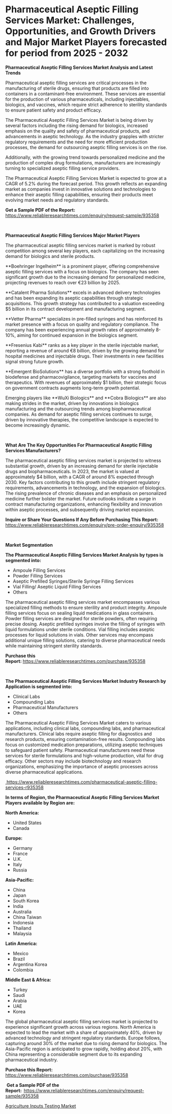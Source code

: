 <p><h1>Pharmaceutical Aseptic Filling Services Market: Challenges, Opportunities, and Growth Drivers and Major Market Players forecasted for period from 2025 - 2032</h1></p><p><strong>Pharmaceutical Aseptic Filling Services Market Analysis and Latest Trends</strong></p>
<p><p>Pharmaceutical aseptic filling services are critical processes in the manufacturing of sterile drugs, ensuring that products are filled into containers in a contaminant-free environment. These services are essential for the production of various pharmaceuticals, including injectables, biologics, and vaccines, which require strict adherence to sterility standards to ensure patient safety and product efficacy.</p><p>The Pharmaceutical Aseptic Filling Services Market is being driven by several factors including the rising demand for biologics, increased emphasis on the quality and safety of pharmaceutical products, and advancements in aseptic technology. As the industry grapples with stricter regulatory requirements and the need for more efficient production processes, the demand for outsourcing aseptic filling services is on the rise. </p><p>Additionally, with the growing trend towards personalized medicine and the production of complex drug formulations, manufacturers are increasingly turning to specialized aseptic filling service providers. </p><p>The Pharmaceutical Aseptic Filling Services Market is expected to grow at a CAGR of 5.2% during the forecast period. This growth reflects an expanding market as companies invest in innovative solutions and technologies to enhance their aseptic filling capabilities, ensuring their products meet evolving market needs and regulatory standards.</p></p>
<p><strong>Get a Sample PDF of the Report:&nbsp;</strong> <a href="https://www.reliableresearchtimes.com/enquiry/request-sample/935358?utm_campaign=3011&utm_medium=2&utm_source=Github&utm_content=ia&utm_term=07032025&utm_id=pharmaceutical-aseptic-filling-services">https://www.reliableresearchtimes.com/enquiry/request-sample/935358</a></p>
<p>&nbsp;</p>
<p><strong>Pharmaceutical Aseptic Filling Services Major Market Players</strong></p>
<p><p>The pharmaceutical aseptic filling services market is marked by robust competition among several key players, each capitalizing on the increasing demand for biologics and sterile products. </p><p>**Boehringer Ingelheim** is a prominent player, offering comprehensive aseptic filling services with a focus on biologics. The company has seen significant growth due to the increasing demand for personalized medicine, projecting revenues to reach over €23 billion by 2025.</p><p>**Catalent Pharma Solutions** excels in advanced delivery technologies and has been expanding its aseptic capabilities through strategic acquisitions. This growth strategy has contributed to a valuation exceeding $5 billion in its contract development and manufacturing segment. </p><p>**Vetter Pharma** specializes in pre-filled syringes and has reinforced its market presence with a focus on quality and regulatory compliance. The company has been experiencing annual growth rates of approximately 8-10%, aiming for continued expansion in the biologics segment.</p><p>**Fresenius Kabi** ranks as a key player in the sterile injectable market, reporting a revenue of around €8 billion, driven by the growing demand for hospital medicines and injectable drugs. Their investments in new facilities signal strong future growth.</p><p>**Emergent BioSolutions** has a diverse portfolio with a strong foothold in biodefense and pharmacovigilance, targeting markets for vaccines and therapeutics. With revenues of approximately $1 billion, their strategic focus on government contracts augments long-term growth potential.</p><p>Emerging players like **WuXi Biologics** and **Cobra Biologics** are also making strides in the market, driven by innovations in biologics manufacturing and the outsourcing trends among biopharmaceutical companies. As demand for aseptic filling services continues to surge, driven by innovative therapies, the competitive landscape is expected to become increasingly dynamic.</p></p>
<p>&nbsp;</p>
<p><strong>What Are The Key Opportunities For Pharmaceutical Aseptic Filling Services Manufacturers?</strong></p>
<p><p>The pharmaceutical aseptic filling services market is projected to witness substantial growth, driven by an increasing demand for sterile injectable drugs and biopharmaceuticals. In 2023, the market is valued at approximately $4 billion, with a CAGR of around 8% expected through 2030. Key factors contributing to this growth include stringent regulatory requirements, advancements in technology, and the expansion of biologics. The rising prevalence of chronic diseases and an emphasis on personalized medicine further bolster the market. Future outlooks indicate a surge in contract manufacturing organizations, enhancing flexibility and innovation within aseptic processes, and subsequently driving market expansion.</p></p>
<p><strong>Inquire or Share Your Questions If Any Before Purchasing This Report:</strong> <a href="https://www.reliableresearchtimes.com/enquiry/pre-order-enquiry/935358?utm_campaign=3011&utm_medium=2&utm_source=Github&utm_content=ia&utm_term=07032025&utm_id=pharmaceutical-aseptic-filling-services">https://www.reliableresearchtimes.com/enquiry/pre-order-enquiry/935358</a></p>
<p>&nbsp;</p>
<p><strong>Market Segmentation</strong></p>
<p><strong>The Pharmaceutical Aseptic Filling Services Market Analysis by types is segmented into:</strong></p>
<p><ul><li>Ampoule Filling Services</li><li>Powder Filling Services</li><li>Aseptic Prefilled Syringes/Sterile Syringe Filling Services</li><li>Vial Filling/ Aseptic Liquid Filling Services</li><li>Others</li></ul></p>
<p><p>The pharmaceutical aseptic filling services market encompasses various specialized filling methods to ensure sterility and product integrity. Ampoule filling services focus on sealing liquid medications in glass containers. Powder filling services are designed for sterile powders, often requiring precise dosing. Aseptic prefilled syringes involve the filling of syringes with liquid formulations under sterile conditions. Vial filling includes aseptic processes for liquid solutions in vials. Other services may encompass additional unique filling solutions, catering to diverse pharmaceutical needs while maintaining stringent sterility standards.</p></p>
<p><strong>Purchase this Report:&nbsp;</strong><a href="https://www.reliableresearchtimes.com/purchase/935358?utm_campaign=3011&utm_medium=2&utm_source=Github&utm_content=ia&utm_term=07032025&utm_id=pharmaceutical-aseptic-filling-services">https://www.reliableresearchtimes.com/purchase/935358</a></p>
<p>&nbsp;</p>
<p><strong>The Pharmaceutical Aseptic Filling Services Market Industry Research by Application is segmented into:</strong></p>
<p><ul><li>Clinical Labs</li><li>Compounding Labs</li><li>Pharmaceutical Manufacturers</li><li>Others</li></ul></p>
<p><p>The Pharmaceutical Aseptic Filling Services Market caters to various applications, including clinical labs, compounding labs, and pharmaceutical manufacturers. Clinical labs require aseptic filling for diagnostics and research products, ensuring contamination-free results. Compounding labs focus on customized medication preparations, utilizing aseptic techniques to safeguard patient safety. Pharmaceutical manufacturers need these services for sterile formulations and high-volume production, vital for drug efficacy. Other sectors may include biotechnology and research organizations, emphasizing the importance of aseptic processes across diverse pharmaceutical applications.</p></p>
<p><a href="https://www.reliableresearchtimes.com/pharmaceutical-aseptic-filling-services-r935358?utm_campaign=3011&utm_medium=2&utm_source=Github&utm_content=ia&utm_term=07032025&utm_id=pharmaceutical-aseptic-filling-services">&nbsp;https://www.reliableresearchtimes.com/pharmaceutical-aseptic-filling-services-r935358</a></p>
<p><strong>In terms of Region, the Pharmaceutical Aseptic Filling Services Market Players available by Region are:</strong></p>
<p>
    <p> <strong> North America: </strong>
        <ul>
            <li>United States</li>
            <li>Canada</li>
        </ul>
        </p> 
    <p> <strong> Europe: </strong>
        <ul>
            <li>Germany</li>
            <li>France</li>
            <li>U.K.</li>
            <li>Italy</li>
            <li>Russia</li>
        </ul>
        </p> 
    <p> <strong> Asia-Pacific: </strong>
        <ul>
            <li>China</li>
            <li>Japan</li>
            <li>South Korea</li>
            <li>India</li>
            <li>Australia</li>
            <li>China Taiwan</li>
            <li>Indonesia</li>
            <li>Thailand</li>
            <li>Malaysia</li>
        </ul>
        </p> 
    <p> <strong> Latin America: </strong>
        <ul>
            <li>Mexico</li>
            <li>Brazil</li>
            <li>Argentina Korea</li>
            <li>Colombia</li>
        </ul>
        </p> 
    <p> <strong> Middle East & Africa: </strong>
        <ul>
            <li>Turkey</li>
            <li>Saudi</li>
            <li>Arabia</li>
            <li>UAE</li>
            <li>Korea</li>
        </ul>
    </p>
    </p>
<p><p>The global pharmaceutical aseptic filling services market is projected to experience significant growth across various regions. North America is expected to lead the market with a share of approximately 40%, driven by advanced technology and stringent regulatory standards. Europe follows, capturing around 30% of the market due to rising demand for biologics. The Asia-Pacific region is anticipated to grow rapidly, holding about 20%, with China representing a considerable segment due to its expanding pharmaceutical industry.</p></p>
<p><strong>Purchase this Report: </strong><a href="https://www.reliableresearchtimes.com/purchase/935358?utm_campaign=3011&utm_medium=2&utm_source=Github&utm_content=ia&utm_term=07032025&utm_id=pharmaceutical-aseptic-filling-services">https://www.reliableresearchtimes.com/purchase/935358</a></p>
<p>&nbsp;<strong>Get a Sample PDF of the Report:&nbsp;&nbsp;</strong><a href="https://www.reliableresearchtimes.com/enquiry/request-sample/935358?utm_campaign=3011&utm_medium=2&utm_source=Github&utm_content=ia&utm_term=07032025&utm_id=pharmaceutical-aseptic-filling-services">https://www.reliableresearchtimes.com/enquiry/request-sample/935358</a></p>
<p><strong></strong></p>
<p><p><a href="https://github.com/chkrselia/Market-Research-Report-List-1/blob/main/agriculture-inputs-testing-market.md?utm_campaign=3011&utm_medium=2&utm_source=Github&utm_content=ia&utm_term=07032025&utm_id=pharmaceutical-aseptic-filling-services">Agriculture Inputs Testing Market</a></p></p>